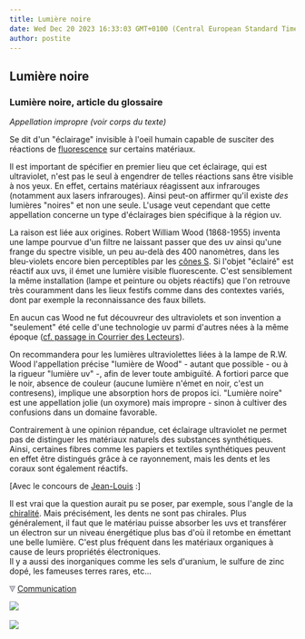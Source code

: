 ```yaml
---
title: Lumière noire
date: Wed Dec 20 2023 16:33:03 GMT+0100 (Central European Standard Time)
author: postite
---
```


## Lumière noire
### Lumière noire, article du glossaire
 _Appellation impropre (voir corps du texte)_

Se dit d'un "éclairage" invisible à l'oeil humain capable de susciter des réactions de [fluorescence](phosphofluo.html#fluorescence) sur certains matériaux.

Il est important de spécifier en premier lieu que cet éclairage, qui est ultraviolet, n'est pas le seul à engendrer de telles réactions sans être visible à nos yeux. En effet, certains matériaux réagissent aux infrarouges (notamment aux lasers infrarouges). Ainsi peut-on affirmer qu'il existe _des_ lumières "noires" et non une seule. L'usage veut cependant que cette appellation concerne un type d'éclairages bien spécifique à la région uv.

La raison est liée aux origines. Robert William Wood (1868-1955) inventa une lampe pourvue d'un filtre ne laissant passer que des uv ainsi qu'une frange du spectre visible, un peu au-delà des 400 nanomètres, dans les bleu-violets encore bien perceptibles par les [cônes S](vue.html#conescateg). Si l'objet "éclairé" est réactif aux uvs, il émet une lumière visible fluorescente. C'est sensiblement la même installation (lampe et peinture ou objets réactifs) que l'on retrouve très couramment dans les lieux festifs comme dans des contextes variés, dont par exemple la reconnaissance des faux billets.

En aucun cas Wood ne fut découvreur des ultraviolets et son invention a "seulement" été celle d'une technologie uv parmi d'autres nées à la même époque ([cf. passage in Courrier des Lecteurs](courrierdeslecteurs2011b170.html#20110713calumierenoire)).

On recommandera pour les lumières ultraviolettes liées à la lampe de R.W. Wood l'appellation précise "lumière de Wood" - autant que possible - ou à la rigueur "lumière uv" -, afin de lever toute ambiguïté. A fortiori parce que le noir, absence de couleur (aucune lumière n'émet en noir, c'est un contresens), implique une absorption hors de propos ici. "Lumière noire" est une appellation jolie (un oxymore) mais impropre - sinon à cultiver des confusions dans un domaine favorable.

Contrairement à une opinion répandue, cet éclairage ultraviolet ne permet pas de distinguer les matériaux naturels des substances synthétiques. Ainsi, certaines fibres comme les papiers et textiles synthétiques peuvent en effet être distingués grâce à ce rayonnement, mais les dents et les coraux sont également réactifs.

\[Avec le concours de [Jean-Louis](quinoussommes.html#jeanlouis) :\]

Il est vrai que la question aurait pu se poser, par exemple, sous l'angle de la [chiralité](chap09dextrine.html). Mais précisément, les dents ne sont pas chirales. Plus généralement, il faut que le matériau puisse absorber les uvs et transférer un électron sur un niveau énergétique plus bas d'où il retombe en émettant une belle lumière. C'est plus fréquent dans les matériaux organiques à cause de leurs propriétés électroniques.  
Il y a aussi des inorganiques comme les sels d'uranium, le sulfure de zinc dopé, les fameuses terres rares, etc...



![](images/flechebas.gif) [Communication](http://www.artrealite.com/annonceurs.htm) 

[![](https://cbonvin.fr/sites/regie.artrealite.com/visuels/campagne1.png)](index-2.html#20131014)

![](https://cbonvin.fr/sites/regie.artrealite.com/visuels/campagne2.png)